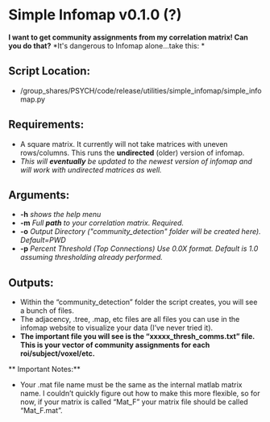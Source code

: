# Simple Infomap v0.1.0 (?) #

**I want to get community assignments from my correlation matrix! Can you do that?**
*It's dangerous to Infomap alone...take this: *

## Script Location:
- /group_shares/PSYCH/code/release/utilities/simple_infomap/simple_infomap.py

## Requirements:
 - A square matrix. It currently will not take matrices with uneven rows/columns. This runs the **undirected** (older) version of infomap.
  - _This will **eventually** be updated to the newest version of infomap and will work with undirected matrices as well._
  
## Arguments:
 - **-h** _shows the help menu_
 - **-m** _Full **path** to your correlation matrix. Required._
 - **-o** _Output Directory ("community_detection" folder will be created here). Default=PWD_
 - **-p** _Percent Threshold (Top Connections) Use 0.0X format. Default is 1.0 assuming thresholding already performed._

## Outputs:
 - Within the “community_detection” folder the script creates, you will see a bunch of files. 
 - The adjacency, .tree, .map, etc files are all files you can use in the infomap website to visualize your data (I’ve never tried it). 
 - **The important file you will see is the “xxxxx_thresh_comms.txt” file. This is your vector of community assignments for each roi/subject/voxel/etc.**

** Important Notes:**
- Your .mat file name must be the same as the internal matlab matrix name. I couldn’t quickly figure out how to make this more flexible, so for now, if your matrix is called “Mat_F” your matrix file should be called “Mat_F.mat”.